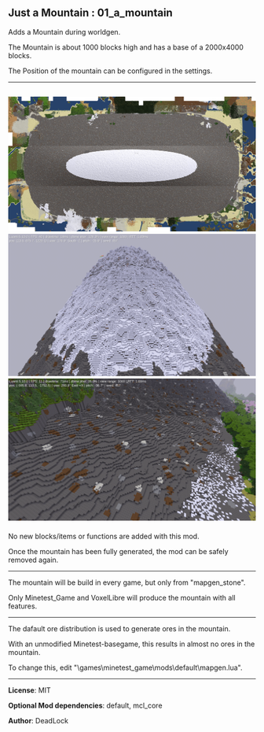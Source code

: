   Just a Mountain  :  01_a_mountain
-----

Adds a Mountain during worldgen.

The Mountain is about 1000 blocks high and has a base of a 2000x4000 blocks.

The Position of the mountain can be configured in the settings.

-----
![Mapview](screenshots/mountain-mapview-small.png)
![Mountain](screenshots/mountain-08.png)
![Mountain](screenshots/mountain-04.png)
-----

No new blocks/items or functions are added with this mod.

Once the mountain has been fully generated, the mod can be safely removed again.

-----

The mountain will be build in every game, but only from "mapgen_stone".

Only Minetest_Game and VoxelLibre will produce the mountain with all features.

-----


The dafault ore distribution is used to generate ores in the mountain. 

With an unmodified Minetest-basegame, this results in almost no ores in the mountain.

To change this, edit "\games\minetest_game\mods\default\mapgen.lua".

-----

**License**: MIT

**Optional Mod dependencies**: default, mcl_core

**Author**: DeadLock
